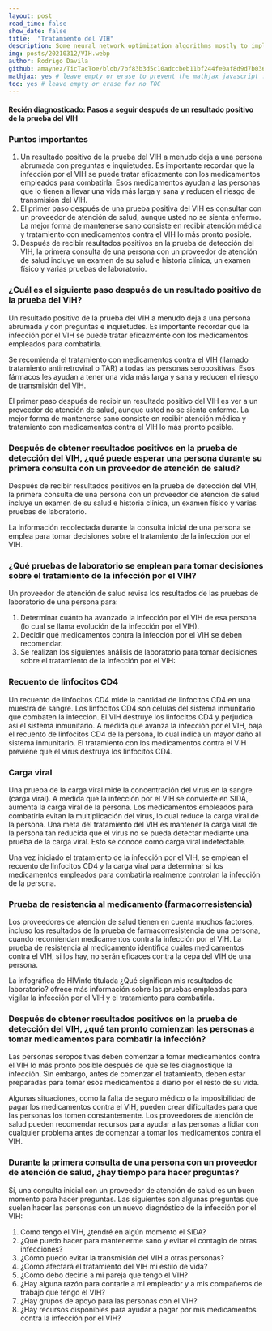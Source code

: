 ```yaml
---
layout: post
read_time: false
show_date: false
title:  "Tratamiento del VIH"
description: Some neural network optimization algorithms mostly to implement momentum when doing back propagation.
img: posts/20210312/VIH.webp
author: Rodrigo Davila
github: amaynez/TicTacToe/blob/7bf83b3d5c10adccbeb11bf244fe0af8d9d7b036/entities/Neural_Network.py#L199
mathjax: yes # leave empty or erase to prevent the mathjax javascript from loading
toc: yes # leave empty or erase for no TOC
---
```

#### Recién diagnosticado: Pasos a seguir después de un resultado positivo de la prueba del VIH

### Puntos importantes

<ol>
<li>Un resultado positivo de la prueba del VIH a menudo deja a una persona abrumada con preguntas e inquietudes. Es importante recordar que la infección por el VIH se puede tratar eficazmente con los medicamentos empleados para combatirla. Esos medicamentos ayudan a las personas que lo tienen a llevar una vida más larga y sana y reducen el riesgo de transmisión del VIH.</li>
  
<li>El primer paso después de una prueba positiva del VIH es consultar con un proveedor de atención de salud, aunque usted no se sienta enfermo. La mejor forma de mantenerse sano consiste en recibir atención médica y tratamiento con medicamentos contra el VIH lo más pronto posible.</li>
  
<li>Después de recibir resultados positivos en la prueba de detección del VIH, la primera consulta de una persona con un proveedor de atención de salud incluye un examen de su salud e historia clínica, un examen físico y varias pruebas de laboratorio.</li>
</ol>

### ¿Cuál es el siguiente paso después de un resultado positivo de la prueba del VIH?

Un resultado positivo de la prueba del VIH a menudo deja a una persona abrumada y con preguntas e inquietudes. Es importante recordar que la infección por el VIH se puede tratar eficazmente con los medicamentos empleados para combatirla.

Se recomienda el tratamiento con medicamentos contra el VIH (llamado tratamiento antirretroviral o TAR) a todas las personas seropositivas. Esos fármacos les ayudan a tener una vida más larga y sana y reducen el riesgo de transmisión del VIH.

El primer paso después de recibir un resultado positivo del VIH es ver a un proveedor de atención de salud, aunque usted no se sienta enfermo. La mejor forma de mantenerse sano consiste en recibir atención médica y tratamiento con medicamentos contra el VIH lo más pronto posible.

### Después de obtener resultados positivos en la prueba de detección del VIH, ¿qué puede esperar una persona durante su primera consulta con un proveedor de atención de salud?

Después de recibir resultados positivos en la prueba de detección del VIH, la primera consulta de una persona con un proveedor de atención de salud incluye un examen de su salud e historia clínica, un examen físico y varias pruebas de laboratorio.

La información recolectada durante la consulta inicial de una persona se emplea para tomar decisiones sobre el tratamiento de la infección por el VIH.

### ¿Qué pruebas de laboratorio se emplean para tomar decisiones sobre el tratamiento de la infección por el VIH?

Un proveedor de atención de salud revisa los resultados de las pruebas de laboratorio de una persona para:

<ol>
<li>Determinar cuánto ha avanzado la infección por el VIH de esa persona (lo cual se llama evolución de la infección por el VIH).</li>
<li>Decidir qué medicamentos contra la infección por el VIH se deben recomendar.</li>
<li>Se realizan los siguientes análisis de laboratorio para tomar decisiones sobre el tratamiento de la infección por el VIH:</li>
</ol>
  
### Recuento de linfocitos CD4

Un recuento de linfocitos CD4 mide la cantidad de linfocitos CD4 en una muestra de sangre. Los linfocitos CD4 son células del sistema inmunitario que combaten la infección. El VIH destruye los linfocitos CD4 y perjudica así el sistema inmunitario. A medida que avanza la infección por el VIH, baja el recuento de linfocitos CD4 de la persona, lo cual indica un mayor daño al sistema inmunitario. El tratamiento con los medicamentos contra el VIH previene que el virus destruya los linfocitos CD4.

### Carga viral

Una prueba de la carga viral mide la concentración del virus en la sangre (carga viral). A medida que la infección por el VIH se convierte en SIDA, aumenta la carga viral de la persona. Los medicamentos empleados para combatirla evitan la multiplicación del virus, lo cual reduce la carga viral de la persona. Una meta del tratamiento del VIH es mantener la carga viral de la persona tan reducida que el virus no se pueda detectar mediante una prueba de la carga viral. Esto se conoce como carga viral indetectable.

Una vez iniciado el tratamiento de la infección por el VIH, se emplean el recuento de linfocitos CD4 y la carga viral para determinar si los medicamentos empleados para combatirla realmente controlan la infección de la persona.

### Prueba de resistencia al medicamento (farmacorresistencia)

Los proveedores de atención de salud tienen en cuenta muchos factores, incluso los resultados de la prueba de farmacorresistencia de una persona, cuando recomiendan medicamentos contra la infección por el VIH. La prueba de resistencia al medicamento identifica cuáles medicamentos contra el VIH, si los hay, no serán eficaces contra la cepa del VIH de una persona.

La infográfica de HIVinfo titulada ¿Qué significan mis resultados de laboratorio? ofrece más información sobre las pruebas empleadas para vigilar la infección por el VIH y el tratamiento para combatirla.

### Después de obtener resultados positivos en la prueba de detección del VIH, ¿qué tan pronto comienzan las personas a tomar medicamentos para combatir la infección?

Las personas seropositivas deben comenzar a tomar medicamentos contra el VIH lo más pronto posible después de que se les diagnostique la infección. Sin embargo, antes de comenzar el tratamiento, deben estar preparadas para tomar esos medicamentos a diario por el resto de su vida.

Algunas situaciones, como la falta de seguro médico o la imposibilidad de pagar los medicamentos contra el VIH, pueden crear dificultades para que las personas los tomen constantemente. Los proveedores de atención de salud pueden recomendar recursos para ayudar a las personas a lidiar con cualquier problema antes de comenzar a tomar los medicamentos contra el VIH.

### Durante la primera consulta de una persona con un proveedor de atención de salud, ¿hay tiempo para hacer preguntas?

Sí, una consulta inicial con un proveedor de atención de salud es un buen momento para hacer preguntas. Las siguientes son algunas preguntas que suelen hacer las personas con un nuevo diagnóstico de la infección por el VIH:

<ol>
<li>Como tengo el VIH, ¿tendré en algún momento el SIDA?</li>
<li>¿Qué puedo hacer para mantenerme sano y evitar el contagio de otras infecciones?</li>
<li>¿Cómo puedo evitar la transmisión del VIH a otras personas?</li>
<li>¿Cómo afectará el tratamiento del VIH mi estilo de vida?</li>
<li>¿Cómo debo decirle a mi pareja que tengo el VIH?</li>
<li>¿Hay alguna razón para contarle a mi empleador y a mis compañeros de trabajo que tengo el VIH?</li>
<li>¿Hay grupos de apoyo para las personas con el VIH?</li>
<li>¿Hay recursos disponibles para ayudar a pagar por mis medicamentos contra la infección por el VIH?</li>
</ol>
